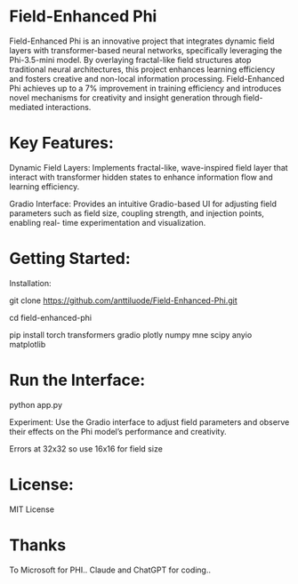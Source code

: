 # Field-Enhanced Phi

Field-Enhanced Phi is an innovative project that integrates dynamic field layers with transformer-based neural networks, specifically leveraging the Phi-3.5-mini model. By overlaying fractal-like field structures atop traditional neural architectures, this project enhances learning efficiency and fosters creative and non-local information processing. Field-Enhanced Phi achieves up to a 7% improvement in training efficiency and introduces novel mechanisms for creativity and insight generation through field-mediated interactions.

# Key Features:

Dynamic Field Layers: Implements fractal-like, wave-inspired field layer that interact with transformer hidden states to enhance information flow and learning efficiency.

Gradio Interface: Provides an intuitive Gradio-based UI for adjusting field parameters such as field size, coupling strength, and injection points, enabling real-
time experimentation and visualization.

# Getting Started:

Installation:

git clone https://github.com/anttiluode/Field-Enhanced-Phi.git 

cd field-enhanced-phi

pip install torch transformers gradio plotly numpy mne scipy anyio matplotlib

# Run the Interface:

python app.py 

Experiment: Use the Gradio interface to adjust field parameters and observe their effects on the Phi model’s performance and creativity.

Errors at 32x32 so use 16x16 for field size

# License:

MIT License

# Thanks 

To Microsoft for PHI.. Claude and ChatGPT for coding.. 
